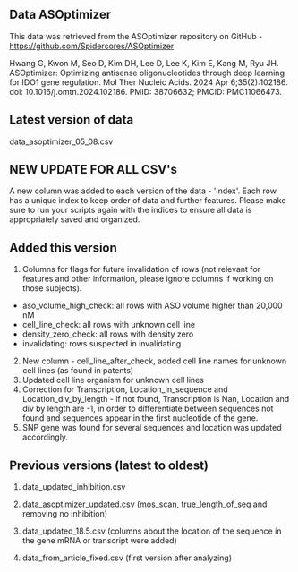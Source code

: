 ## Data ASOptimizer
This data was retrieved from the ASOptimizer repository on GitHub - https://github.com/Spidercores/ASOptimizer

Hwang G, Kwon M, Seo D, Kim DH, Lee D, Lee K, Kim E, Kang M, Ryu JH. ASOptimizer: Optimizing antisense 
oligonucleotides through deep learning for IDO1 gene regulation. Mol Ther Nucleic Acids. 
2024 Apr 6;35(2):102186. doi: 10.1016/j.omtn.2024.102186. PMID: 38706632; PMCID: PMC11066473.

## Latest version of data
data_asoptimizer_05_08.csv

## NEW UPDATE FOR ALL CSV's
A new column was added to each version of the data - 'index'. Each row has a unique index to keep order
of data and further features. Please make sure to run your scripts again with the indices to ensure
all data is appropriately saved and organized.

## Added this version
1. Columns for flags for future invalidation of rows (not relevant for features and other information, please ignore 
columns if working on those subjects). 
- aso_volume_high_check: all rows with ASO volume higher than 20,000 nM
- cell_line_check: all rows with unknown cell line
- density_zero_check: all rows with density zero
- invalidating: rows suspected in invalidating
2. New column - cell_line_after_check, added cell line names for unknown cell lines (as found in patents)
3. Updated cell line organism for unknown cell lines
4. Correction for Transcription, Location_in_sequence and Location_div_by_length - if not found, Transcription is Nan,
Location and div by length are -1, in order to differentiate between sequences not found and sequences appear in the
first nucleotide of the gene.
5. SNP gene was found for several sequences and location was updated accordingly.



## Previous versions (latest to oldest)
1. data_updated_inhibition.csv

2. data_asoptimizer_updated.csv (mos_scan, true_length_of_seq and removing no inhibition)

3. data_updated_18.5.csv (columns about the location of the sequence in the gene mRNA or transcript were added)

4. data_from_article_fixed.csv (first version after analyzing)

